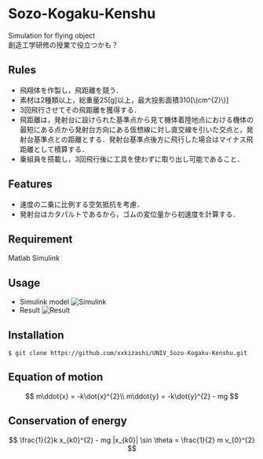 # Sozo-Kogaku-Kenshu
Simulation for flying object  
創造工学研修の授業で役立つかも？

## Rules
- 飛翔体を作製し，飛距離を競う．
- 素材は2種類以上，総重量25[g]以上，最大投影面積310[\\(cm^{2}\\)]
- 3回飛行させてその飛距離を獲得する．
- 飛距離は，発射台に設けられた基準点から見て機体着陸地点における機体の最短にある点から発射台方向にある仮想線に対し直交線を引いた交点と，発射台基準点との距離とする．発射台基準点後方に飛行した場合はマイナス飛距離として積算する．
- 乗組員を搭載し，3回飛行後に工具を使わずに取り出し可能であること．

## Features
- 速度の二乗に比例する空気抵抗を考慮．
- 発射台はカタパルトであるから，ゴムの変位量から初速度を計算する．

## Requirement
Matlab Simulink

## Usage
- Simulink model
![Simulink](https://github.com/xxkizashi/UNIV_Sozo-Kogaku-Kenshu/blob/master/simulink_model.png "simulink")
- Result
![Result](https://github.com/xxkizashi/UNIV_Sozo-Kogaku-Kenshu/blob/master/result.png "result")

## Installation
    $ git clone https://github.com/xxkizashi/UNIV_Sozo-Kogaku-Kenshu.git

## Equation of motion
$$
m\ddot{x} = -k\dot{x}^{2}\\
m\ddot{y} = -k\dot{y}^{2} - mg
$$
## Conservation of energy
$$
\frac{1}{2}k x_{k0}^{2} - mg |x_{k0}| \sin \theta = \frac{1}{2} m v_{0}^{2}
$$